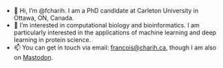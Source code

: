 - 👋 Hi, I’m @fcharih. I am a PhD candidate at Carleton University in Ottawa, ON, Canada.
- 👀 I’m interested in computational biology and bioinformatics. I am particularly interested in the applications of machine learning and deep learning in protein science.
- 📫 You can get in touch via email: francois@charih.ca, though I am also on [Mastodon](https://genomic.social/@UUCUGU).

<!---
fcharih/fcharih is a ✨ special ✨ repository because its `README.md` (this file) appears on your GitHub profile.
You can click the Preview link to take a look at your changes.
--->
